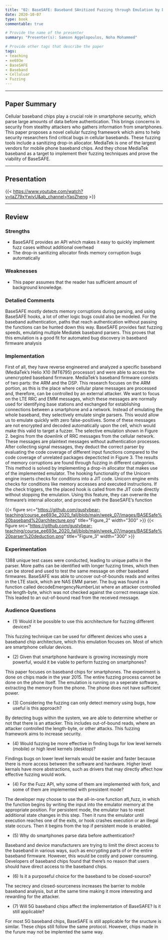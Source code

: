 ```yaml
---
title: "02: BaseSAFE: Baseband SAnitized Fuzzing through Emulation by Dominik Maier, Lukas Seidel, Shinjo Park"
date: 2020-10-07
type: book
commentable: true

# Provide the name of the presenter
summary: "Presenter(s): Samson Aggelopoulos, Noha Mohammed"

# Provide other tags that describe the paper
tags:
- teaching
- ee693e
- BaseSAFE
- Baseband
- Celluluar
- Fuzzing
---
```


***
## Paper Summary
Cellular baseband chips play a crucial role in  smartphone security, which parse large amounts of data before authentication. This brings concerns in security from stealthy attackers who gathers information from smartphones. This paper proposes a novel cellular fuzzing framework which aims to help security researchers find
critical bugs in cellular basebands. These fuzzing tools include a sanitizing drop-in allocator. MediaTek is one of the largest vendors for mobile phone baseband chips. And they chose MediaTek baseband as a target to implement their fuzzing techniques and prove the viability of BaseSAFE. 
***

## Presentation
{{< https://www.youtube.com/watch?v=taZ79xYwivU&ab_channel=YaoZheng >}}

***

## Review
### Strengths
- BaseSAFE provides an API which makes it easy to quickly implement fuzz cases without additional overhead
- The drop-in sanitizing allocator finds memory corruption bugs automatically 

### Weaknesses
- This paper assumes that the reader has sufficient amount of background knowledge.   

### Detalied Comments
BaseSAFE mostly detects memory corruptions during parsing, and using BaseSAFE hooks, a lot of other logic bugs could also be modeled. For the baseband authentication, paths that reach authentication without passing the functions can be hunted down this way. BaseSAFE provides fast fuzzing speeds, emulating multiple Mediatek baseband parsers. This proves that this emulation is a good fit for automated bug discovery in baseband firmware analysis


### Implementation

First of all, they have reverse engineered and analyzed a specific baseband (MediaTek’s Helio X10 (MT6795) processor) and were able to access the unencrypted baseband firmware. MediaTek’s baseband firmware consists of two parts: the ARM and the DSP. This research focuses on the ARM portion, as this is the place where cellular plane messages are processed and, therefore, can be controlled by an external attacker. We want to focus on the LTE RRC and EMM messages, which these messages are normally used for identifying base stations and exchanged for establishing connections between a smartphone and a network. Instead of emulating the whole baseband, they selectively emulate single parsers. This would allow us to emulate quickly with zero false-positives. Some of these messages are not encrypted and decoded automatically upon the cell, which would make this valid to target a fuzzer. The selective emulation shown in Figure 2. begins from the downlink of RRC messages from the cellular network. These messages are plaintext messages without authentication processes. After collecting signal messages, they deduct the correct parser by evaluating the code coverage of different input functions compared to the code coverage of unrelated packages depecticted in Figure 3. The results of memory corruptions are found through fuzzing in different categories. This method is solved by implementing a drop-in allocator that makes use of the implemented emulator. The hooking functionality of the Unicorn engine inserts checks for conditions into a JIT code. Unicorn engine emits checks for conditions like memory accesses and executed instructions. If the check triggers, the the placed hook is called from the JIT code directly without stopping the emulation. Using this feature, they can overwrite the firmware’s internal allocator, and proceed with the BaseSAFE’s function

{{< figure src="https://github.com/gustybear-teaching/course_ee693e_2020_fall/blob/main/week_07/images/BASESafe%20baseband%20architecture.png" title="Figure_2" width="300" >}}
{{< figure src="https://github.com/gustybear-teaching/course_ee693e_2020_fall/blob/main/week_07/images/BASESafe%20parser%20deduction.png" title="Figure_3" width="300" >}}

### Experimentation
1388 unique test cases were conducted, leading to unique paths in the parser. More paths can be identified with longer fuzzing times, which then can be stored and used to test the same message on other baseband firmwares. BaseSAFE was able to uncover out-of-bounds reads and writes in the LTE stack, which are NAS EMM parser. The bug was found in a function called decodeEmergencyNumberList where an attacker controlled the length-byte, which was not checked against the correct message size. This leaded to an out-of-bound read from the received message.

### Audience Questions

- (1) Would it be possible to use this acrchitecture for fuzzing different devices?

This fuzzing technique can be used for different devices who uses a baseband chip architecture, which this emulation focuses on. Most of which are smartphone cellular devices.

- (2) Given that smartphone hardware is growing increasingly more powerful, would it be viable to perform fuzzing on smartphones?

This paper focuses on baseband chips for smartphones. The experiment is done on chips made in the year 2015. The entire fuzzing process cannot be done on the phone itself. The emulation is running on a seperate software, extracting the memory from the phone. The phone does not have sufficient power.

- (3) Considering the fuzzing can only detect memory using bugs, how useful is this approach?

By detecting bugs within the system, we are able to determine whether or not that there is an attacker. This includes out-of-bound reads, where an attacker controlled the length-byte, or other attacks. This fuzzing framework aims to increase security.

- (4) Would fuzzing be more effective in finding bugs for low level kernels (mobile) or high level kernels (desktop)?

Findings bugs on lower level kernals would be easier and faster because there is more access between the software and hardware. Higher level kernals have more abstractions, such as drivers that may directly affect how effective fuzzing would work.

- (4) For the Fuzz API, why some of them are implemented with fork, and some of them are implemented with presistent mode?

The developer may choose to use the all-in-one function afl_fuzz, in which the function begins by writing the input into the emulator memory at the appropriate position. For persistent mode, the emulator has to reset additional state changes in this step. Then it runs the emulator until execution reaches one of the exits,
or hook crashes execution or an illegal state occurs. Then it begins from the top if persistent mode is enabled.

- (5) Why do smartphones parse data before authentication?

Baseband and device manufacturers are trying to limit the direct access to the baseband in various ways, such as encrypting parts of or the entire baseband firmware. However, this would be costly and power consuming. Developers of baseband chips found that there’s no reason that users should have direct access to the baseband chips.

- (6) Is it a purposeful choice for the baseband to be closed-source?

The secrecy and closed-sourceness increases the barrier to mobile baseband analysis, but at the same time making it more interesting and rewarding for the attacker.

- (7) Will 5G baseband chips affect the implementation of BaseSAFE? Is it still applicable?

For most 5G baseband chips, BaseSAFE is still applicable for the sructure is similar. These chips still follow the same protocol.  However, chips made in the furure may not be implemted the same way.

